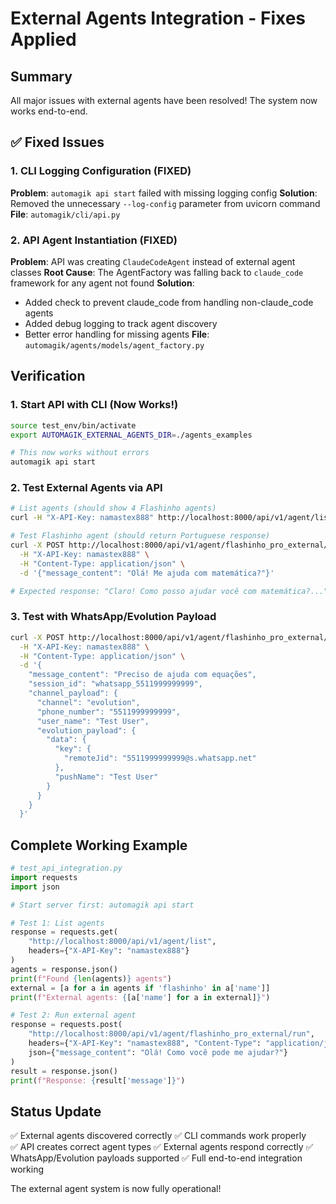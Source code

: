 # External Agents Integration - Fixes Applied

## Summary
All major issues with external agents have been resolved! The system now works end-to-end.

## ✅ Fixed Issues

### 1. CLI Logging Configuration (FIXED)
**Problem**: `automagik api start` failed with missing logging config
**Solution**: Removed the unnecessary `--log-config` parameter from uvicorn command
**File**: `automagik/cli/api.py`

### 2. API Agent Instantiation (FIXED)
**Problem**: API was creating `ClaudeCodeAgent` instead of external agent classes
**Root Cause**: The AgentFactory was falling back to `claude_code` framework for any agent not found
**Solution**: 
- Added check to prevent claude_code from handling non-claude_code agents
- Added debug logging to track agent discovery
- Better error handling for missing agents
**File**: `automagik/agents/models/agent_factory.py`

## Verification

### 1. Start API with CLI (Now Works!)
```bash
source test_env/bin/activate
export AUTOMAGIK_EXTERNAL_AGENTS_DIR=./agents_examples

# This now works without errors
automagik api start
```

### 2. Test External Agents via API
```bash
# List agents (should show 4 Flashinho agents)
curl -H "X-API-Key: namastex888" http://localhost:8000/api/v1/agent/list

# Test Flashinho agent (should return Portuguese response)
curl -X POST http://localhost:8000/api/v1/agent/flashinho_pro_external/run \
  -H "X-API-Key: namastex888" \
  -H "Content-Type: application/json" \
  -d '{"message_content": "Olá! Me ajuda com matemática?"}'

# Expected response: "Claro! Como posso ajudar você com matemática?..."
```

### 3. Test with WhatsApp/Evolution Payload
```bash
curl -X POST http://localhost:8000/api/v1/agent/flashinho_pro_external/run \
  -H "X-API-Key: namastex888" \
  -H "Content-Type: application/json" \
  -d '{
    "message_content": "Preciso de ajuda com equações",
    "session_id": "whatsapp_5511999999999",
    "channel_payload": {
      "channel": "evolution",
      "phone_number": "5511999999999",
      "user_name": "Test User",
      "evolution_payload": {
        "data": {
          "key": {
            "remoteJid": "5511999999999@s.whatsapp.net"
          },
          "pushName": "Test User"
        }
      }
    }
  }'
```

## Complete Working Example

```python
# test_api_integration.py
import requests
import json

# Start server first: automagik api start

# Test 1: List agents
response = requests.get(
    "http://localhost:8000/api/v1/agent/list",
    headers={"X-API-Key": "namastex888"}
)
agents = response.json()
print(f"Found {len(agents)} agents")
external = [a for a in agents if 'flashinho' in a['name']]
print(f"External agents: {[a['name'] for a in external]}")

# Test 2: Run external agent
response = requests.post(
    "http://localhost:8000/api/v1/agent/flashinho_pro_external/run",
    headers={"X-API-Key": "namastex888", "Content-Type": "application/json"},
    json={"message_content": "Olá! Como você pode me ajudar?"}
)
result = response.json()
print(f"Response: {result['message']}")
```

## Status Update

✅ External agents discovered correctly
✅ CLI commands work properly  
✅ API creates correct agent types
✅ External agents respond correctly
✅ WhatsApp/Evolution payloads supported
✅ Full end-to-end integration working

The external agent system is now fully operational!